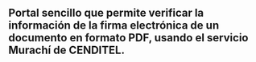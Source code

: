<h2>Portal sencillo que permite verificar la información de la firma electrónica de un documento en formato PDF, usando el servicio Murachí de CENDITEL.</h2>
